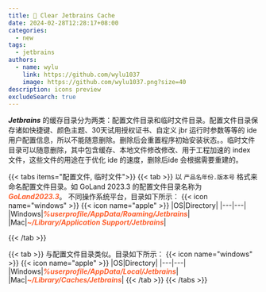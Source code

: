 ```yaml
---
title: 🧹 Clear Jetbrains Cache
date: 2024-02-28T12:28:17+08:00
categories:
  - new
tags:
  - jetbrains
authors:
  - name: wylu
    link: https://github.com/wylu1037
    image: https://github.com/wylu1037.png?size=40
description: icons preview
excludeSearch: true
---
```


<font style="font-style:italic;font-weight:bold;">Jetbrains</font> 的缓存目录分为两类：配置文件目录和临时文件目录。配置文件目录保存诸如快捷键、颜色主题、30天试用授权证书、自定义 jbr 运行时参数等等的 ide 用户配置信息，所以不能随意删除。删除后会重置程序初始安装状态。。临时文件目录可以随意删除，其中包含缓存、本地文件修改修改、用于工程加速的 index 文件，这些文件的用途在于优化 ide 的速度，删除后ide 会根据需要重建的。


{{< tabs items="配置文件, 临时文件">}}
  {{< tab >}}
    以 `产品名年份.版本号` 格式来命名配置文件目录。如 GoLand 2023.3 的配置文件目录名称为 <font style="font-weight:bold;color:#fe5e2c;font-style:italic;">GoLand2023.3</font>。
    不同操作系统平台，目录如下所示：
    {{< icon name="windows" >}}
    {{< icon name="apple" >}}
    |OS|Directory|
    |---|---|
    |Windows|<font style="font-weight:bold;color:#fe5e2c;font-style:italic;">%userprofile/AppData/Roaming/Jetbrains</font>|
    |Mac|<font style="font-weight:bold;color:#fe5e2c;font-style:italic;">~/Library/Application Support/Jetbrains</font>|

  {{< /tab >}}

  {{< tab >}}
    与配置文件目录类似。目录如下所示：
    {{< icon name="windows" >}}
    {{< icon name="apple" >}}
    |OS|Directory|
    |---|---|
    |Windows|<font style="font-weight:bold;color:#fe5e2c;font-style:italic;">%userprofile/AppData/Local/Jetbrains</font>|
    |Mac|<font style="font-weight:bold;color:#fe5e2c;font-style:italic;">~/Library/Caches/Jetbrains</font>|
  {{< /tab >}}
{{< /tabs >}}

